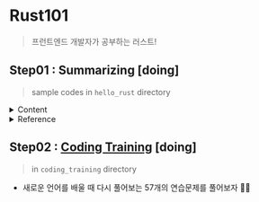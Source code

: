 # Rust101

> 프런트엔드 개발자가 공부하는 러스트!

## Step01 : Summarizing [doing]

> sample codes in `hello_rust` directory

  <details>
    <summary>Content</summary>

0. 인트로
1. 개발환경구축
2. 변수와 타입
3. 함수
4. 제어흐름
5. 소유권과 임대

  </details>

  <details>
    <summary>Reference</summary>
  
  - 📺 [우아한 고성능 프로그래밍 언어 Rust 입문 및 활용](https://www.inflearn.com/course/%EC%B0%A8%EC%84%B8%EB%8C%80-%EA%B3%A0%EC%84%B1%EB%8A%A5-%EC%96%B8%EC%96%B4-rust-%EC%8B%A4%EC%9A%A9-%EC%9E%85%EB%AC%B8/dashboard)

- 📕 [The Rust Programming Language](https://doc.rust-kr.org/)
</details>


## Step02 : [Coding Training](https://www.yes24.com/Product/Goods/30076865) [doing]

> in `coding_training` directory

- 새로운 언어를 배울 때 다시 풀어보는 57개의 연습문제를 풀어보자 💪🏻